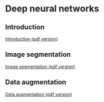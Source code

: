 # Deep neural networks

## Introduction 

[Introduction (pdf version)](pdf/DNN_intro.pdf)

## Image segmentation

[Image segmentation (pdf version)](pdf/DNN_segmentation.pdf)

## Data augmentation

[Data augmentation (pdf version)](pdf/DNN_data_augmentation.pdf)
